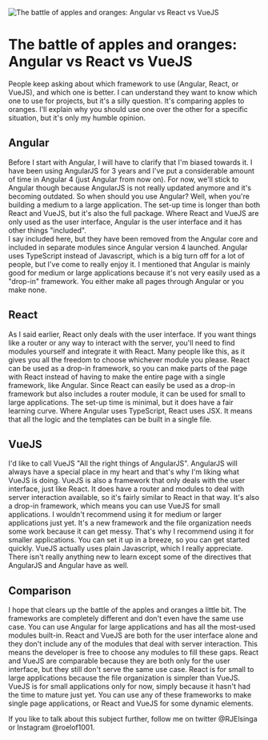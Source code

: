 ![The battle of apples and oranges: Angular vs React vs VueJS](/images/articles/apples.jpg)

# The battle of apples and oranges: Angular vs React vs VueJS

People keep asking about which framework to use (Angular, React, or VueJS), 
and which one is better. I can understand they want to know which one to use for 
projects, but it's a silly question. It's comparing apples to oranges. 
I'll explain why you should use one over the other for a specific situation, 
but it's only my humble opinion.

## Angular
Before I start with Angular, I will have to clarify that I'm biased towards it. 
I have been using AngularJS for 3 years and I've put a considerable amount of 
time in Angular 4 (just Angular from now on). For now, we'll stick to Angular 
though because AngularJS is not really updated anymore and it's becoming outdated. 
So when should you use Angular? Well, when you're building a medium to a large 
application. The set-up time is longer than both React and VueJS, 
but it's also the full package. Where React and VueJS are only used as the user 
interface, Angular is the user interface and it has other things "included".  
I say included here, but they have been removed from the Angular core and included 
in separate modules since Angular version 4 launched. Angular uses TypeScript 
instead of Javascript, which is a big turn off for a lot of people, 
but I've come to really enjoy it. I mentioned that Angular is mainly good for 
medium or large applications because it's not very easily used as a "drop-in" 
framework. You either make all pages through Angular or you make none.

## React
As I said earlier, React only deals with the user interface. 
If you want things like a router or any way to interact with the server, 
you'll need to find modules yourself and integrate it with React. 
Many people like this, as it gives you all the freedom to choose whichever 
module you please. React can be used as a drop-in framework, 
so you can make parts of the page with React instead of having to make the 
entire page with a single framework, like Angular. 
Since React can easily be used as a drop-in framework but also includes a 
router module, it can be used for small to large applications. 
The set-up time is minimal, but it does have a fair learning curve. 
Where Angular uses TypeScript, React uses JSX. It means that all the 
logic and the templates can be built in a single file.

## VueJS
I'd like to call VueJS "All the right things of AngularJS". 
AngularJS will always have a special place in my heart and that's why 
I'm liking what VueJS is doing. VueJS is also a framework that only deals 
with the user interface, just like React. It does have a router and modules 
to deal with server interaction available, so it's fairly similar to 
React in that way. It's also a drop-in framework, which means you can 
use VueJS for small applications. I wouldn't recommend using it for medium 
or larger applications just yet. It's a new framework and the file 
organization needs some work because it can get messy. 
That's why I recommend using it for smaller applications. 
You can set it up in a breeze, so you can get started quickly. 
VueJS actually uses plain Javascript, which I really appreciate. 
There isn't really anything new to learn except some of the directives 
that AngularJS and Angular have as well.

## Comparison
I hope that clears up the battle of the apples and oranges a little bit. 
The frameworks are completely different and don't even have the same use case. 
You can use Angular for large applications and has all the most-used modules 
built-in. React and VueJS are both for the user interface alone and they 
don't include any of the modules that deal with server interaction. 
This means the developer is free to choose any modules to fill these gaps. 
React and VueJS are comparable because they are both only for the user interface, 
but they still don't serve the same use case. 
React is for small to large applications because the file organization is 
simpler than VueJS. VueJS is for small applications only for now, 
simply because it hasn't had the time to mature just yet. 
You can use any of these frameworks to make single page applications, 
or React and VueJS for some dynamic elements.

If you like to talk about this subject further, 
follow me on twitter @RJElsinga or Instagram @roelof1001.
